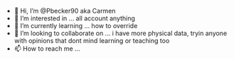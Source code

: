 - 👋 Hi, I’m @Pbecker90 aka Carmen
- 👀 I’m interested in ... all account anything
- 🌱 I’m currently learning ... how to override
- 💞️ I’m looking to collaborate on ... i have more physical data, tryin anyone with opinions that dont mind learning or teaching too
- 📫 How to reach me ... 

<!---
Pbecker90/Pbecker90 is a ✨ special ✨ repository because its `README.md` (this file) appears on your GitHub profile.
You can click the Preview link to take a look at your changes.
--->
